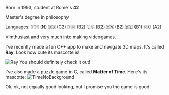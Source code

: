 Born in 1993, student at Rome's **42**

Master's degree in philosophy

Languages:  🇮🇹 (N) 🇺🇸 (C2) 🇫🇷 (B2) 🇪🇸 (B2) 🇨🇳 (B2) 🇩🇪 (B1) 🇷🇺 (A2)

Vimthusiast and very much into making videogames.

I've recently made a fun C++ app to make and navigate 3D maps. It's called **Ray**. Look how cute its mascotte is!


![Ray](https://user-images.githubusercontent.com/95633668/236498035-9b54042d-8655-4062-92b1-1ce7e4a4c29c.png)
You should definitely check it out!

I've also made a puzzle game in C, called **Matter of Time**. Here's its mascotte: 
![TimeNoBackground](https://user-images.githubusercontent.com/95633668/236504287-1dfa1343-2096-4c54-9e8e-5df06b3ebe3c.png)

Ok, ok, not equally good looking, but I promise you the game is good!

